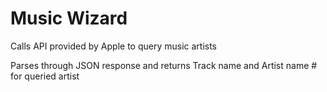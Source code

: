 # Music Wizard

Calls API provided by Apple to query music artists 

Parses through JSON response and returns Track name and Artist name # for queried artist